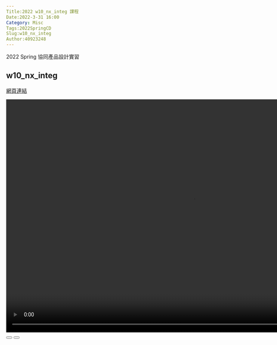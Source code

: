 ```yaml
---
Title:2022 w10_nx_integ 課程
Date:2022-3-31 16:00
Category: Misc
Tags:2022SpringCD
Slug:w10_nx_integ
Author:40923248
---
```


2022 Spring 協同產品設計實習

<!--PELICAN_END_SUMMARY -->

w10_nx_integ
----
[網頁連結]

[網頁連結]:https://40923248.github.io/cd2022/content/w10_nx_integ.html

<script>
var winkVideoData = {
  dataVersion: 1,
  frameRate: 20,
  buttonFrameLength: 10,
  buttonFrameOffset: 5,
  frameStops: {
  },
};
</script>
<div class="winkVideoContainerClass"><video width="1008" height="630" autoplay="autoplay" class="winkVideoClass" controls="controls" data-dirname="/static" data-varname="winkVideoData" muted="true">
      <source src="https://40923248.github.io/cd2022/downloads/w10_nx_integ.mp4" type="video/mp4"/></video>
<div class="winkVideoOverlayClass"></div>
<div class="winkVideoControlBarClass"><button class="winkVideoControlBarPlayButtonClass"></button> <button class="winkVideoControlBarPauseButtonClass"></button>
<div class="winkVideoControlBarProgressLeftClass"></div>
<div class="winkVideoControlBarProgressEmptyMiddleClass"></div>
<div class="winkVideoControlBarProgressRightClass"></div>
<div class="winkVideoControlBarProgressFilledMiddleClass"></div>
<div class="winkVideoControlBarProgressThumbClass"></div>
</div>
<div class="winkVideoPlayOverlayClass"></div>
</div>